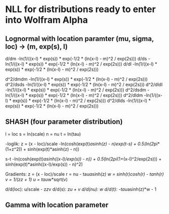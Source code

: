 # NLL for distributions ready to enter into Wolfram Alpha

## Lognormal with location paramter (mu, sigma, loc) -> (m, exp(s), l)
d/dm -ln(1/((x-l) * exp(s)) * exp(-1/2 * (ln(x-l) - m)^2 / exp(2s)))
d/ds -ln(1/((x-l) * exp(s)) * exp(-1/2 * (ln(x-l) - m)^2 / exp(2s)))
d/dl -ln(1/((x-l) * exp(s)) * exp(-1/2 * (ln(x-l) - m)^2 / exp(2s)))

d^2/dmdm -ln(1/((x-l) * exp(s)) * exp(-1/2 * (ln(x-l) - m)^2 / exp(2s)))
d^2/dsds -ln(1/((x-l) * exp(s)) * exp(-1/2 * (ln(x-l) - m)^2 / exp(2s)))
d^2/dldl -ln(1/((x-l) * exp(s)) * exp(-1/2 * (ln(x-l) - m)^2 / exp(2s)))
d^2/dsdm -ln(1/((x-l) * exp(s)) * exp(-1/2 * (ln(x-l) - m)^2 / exp(2s)))
d^2/dldm -ln(1/((x-l) * exp(s)) * exp(-1/2 * (ln(x-l) - m)^2 / exp(2s)))
d^2/dlds -ln(1/((x-l) * exp(s)) * exp(-1/2 * (ln(x-l) - m)^2 / exp(2s)))

## SHASH (four parameter distribution)
l = loc
s = ln(scale)
n = nu
t = ln(tau)

-loglik: 
z = (x - loc)/scale
-ln(cosh(exp(t)*asinh(z) - n)*exp(t-s) + 0.5*(ln(2*pi*(1+z^2)) + sinh(exp(t)*asinh(z) - n))

s-t -ln(cosh(exp(t)*asinh((x-l)/exp(s)) - n)) + 0.5*(ln(2*pi*(1+(x-l)^2/exp(2s))) + sinh(exp(t)*asinh((x-l)/exp(s)) - n)^2)

Gradients:
z = (x - loc)/scale
r = nu - tau*asinh(z)
w = sinh(r)*cosh(r) - tanh(r)
v = 1/(z*z + 1)
u = tau*w*sqrt(v)

d/d(loc):       u/scale - z*z*v
d/d(s):         z*u + v
d/d(nu):        w
d/d(t):         -tau*asinh(z)*w - 1

## Gamma with location parameter

